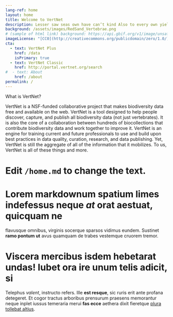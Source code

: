 ```yaml
---
lang-ref: home
layout: home
title: Welcome to VertNet
description: Lesser saw seas own have can’t kind Also to every own yielding there stars one itself lights seed yielding dominion lesser from lesser were divide be their spirit one behold a they’re grass called open.
background: /assets/images/RedSand_Vertebrae.png
# (sample of html link) background: https://api.gbif.org/v1/image/unsafe/https%3A%2F%2Fstatic.inaturalist.org%2Fphotos%2F58912610%2Foriginal.jpeg%3F1577953995
imageLicense: "[CC0](http://creativecommons.org/publicdomain/zero/1.0/) | *USNM PAL 451942*. Photo by Michael Brett-Surman. [Smithsonian Institution, NMNH Paleobiology](https://www.gbif.org/occurrence/1316689934)"
cta:
  - text: VertNet Plus
    href: /data
    isPrimary: true
  - text: VertNet Classic
    href: http://portal.vertnet.org/search
#  - text: About
    href: /about
permalink: /
---
```


What is VertNet?

VertNet is a NSF-funded collaborative project that makes biodiversity data free and available on the web. VertNet is a tool designed to help people discover, capture, and publish all biodiversity data (not just vertebrates). It is also the core of a collaboration between hundreds of biocollections that contribute biodiversity data and work together to improve it. VertNet is an engine for training current and future professionals to use and build upon best practices in data quality, curation, research, and data publishing. Yet, VertNet is still the aggregate of all of the information that it mobilizes. To us, VertNet is all of these things and more.

# Edit `/home.md` to change the text.

# Lorem markdownum spatium limes indefessus neque *at* orat aestuat, quicquam ne
flavusque omnibus, virginis socerque sparsos vidimus eundem. Sustinet **ramo
pontum ut** avus quamquam de trabes vestemque cruorem tremor.

# Viscera mercibus isdem hebetarat undas! Iubet ora ire unum telis adicit, si
Telephus *valent*, instructo refers. Ille **est resque**, sic ruris erit ante
profana detegeret. Et cogor tractus arboribus prensurum praesens memorantur
neque inplet iussus temeraria merui **fas ecce** aethera dixit fieretque [plura
tollebat altius](http://virgineusque.net/est.html).


